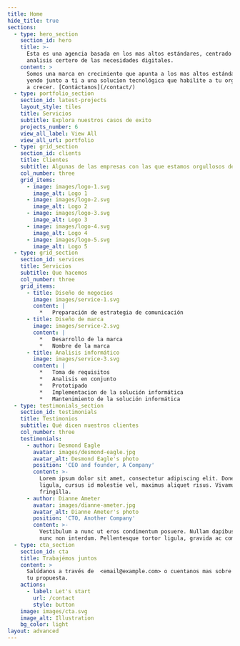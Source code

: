 ```yaml
---
title: Home
hide_title: true
sections:
  - type: hero_section
    section_id: hero
    title: >-
      Esta es una agencia basada en los mas altos estándares, centrado en el
      analisis certero de las necesidades digitales.
    content: >
      Somos una marca en crecimiento que apunta a los mas altos estándares,
      yendo junto a ti a una solucion tecnológica que habilite a tu organizacion
      a crecer. [Contáctanos](/contact/)
  - type: portfolio_section
    section_id: latest-projects
    layout_style: tiles
    title: Servicios
    subtitle: Explora nuestros casos de exito
    projects_number: 6
    view_all_label: View All
    view_all_url: portfolio
  - type: grid_section
    section_id: clients
    title: Clientes
    subtitle: Algunas de las empresas con las que estamos orgullosos de trabajar
    col_number: three
    grid_items:
      - image: images/logo-1.svg
        image_alt: Logo 1
      - image: images/logo-2.svg
        image_alt: Logo 2
      - image: images/logo-3.svg
        image_alt: Logo 3
      - image: images/logo-4.svg
        image_alt: Logo 4
      - image: images/logo-5.svg
        image_alt: Logo 5
  - type: grid_section
    section_id: services
    title: Servicios
    subtitle: Que hacemos
    col_number: three
    grid_items:
      - title: Diseño de negocios
        image: images/service-1.svg
        content: |
          *   Preparación de estrategia de comunicación
      - title: Diseño de marca
        image: images/service-2.svg
        content: |
          *   Desarrollo de la marca
          *   Nombre de la marca
      - title: Analisis informático
        image: images/service-3.svg
        content: |
          *   Toma de requisitos
          *   Analisis en conjunto
          *   Prototipado
          *   Implementacion de la solución informática
          *   Mantenimiento de la solución informática
  - type: testimonials_section
    section_id: testimonials
    title: Testimonios
    subtitle: Qué dicen nuestros clientes
    col_number: three
    testimonials:
      - author: Desmond Eagle
        avatar: images/desmond-eagle.jpg
        avatar_alt: Desmond Eagle's photo
        position: 'CEO and founder, A Company'
        content: >-
          Lorem ipsum dolor sit amet, consectetur adipiscing elit. Donec nisl
          ligula, cursus id molestie vel, maximus aliquet risus. Vivamus in nibh
          fringilla.
      - author: Dianne Ameter
        avatar: images/dianne-ameter.jpg
        avatar_alt: Dianne Ameter's photo
        position: 'CTO, Another Company'
        content: >-
          Vestibulum a nunc ut eros condimentum posuere. Nullam dapibus quis
          nunc non interdum. Pellentesque tortor ligula, gravida ac commodo eu.
  - type: cta_section
    section_id: cta
    title: Trabajémos juntos
    content: >
      Salúdanos a través de  <email@example.com> o cuentanos mas sobre mas sobre
      tu propuesta.
    actions:
      - label: Let's start
        url: /contact
        style: button
    image: images/cta.svg
    image_alt: Illustration
    bg_color: light
layout: advanced
---
```


